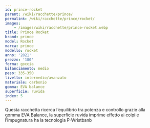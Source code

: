 ```yaml
---
id: prince-rocket
parent: /wiki/racchette/prince/
permalink: /wiki/racchette/prince/rocket/
images:
    - /images/wiki/racchette/prince-rocket.webp
title: Prince Rocket
brand: prince
model: Rocket
marca: prince
modello: rocket
anno: '2021'
prezzo: '180'
forma: goccia
bilanciamento: medio
peso: 335-350
livello: intermedio/avanzato
materiale: carbonio
gomma: EVA balance
superficie: ruvida
index: 5
---
```

Questa racchetta ricerca l’equilibrio tra potenza e controllo grazie alla gomma EVA Balance, la superficie ruvida imprime effetto ai colpi e l’impugnatura ha la tecnologia P-Wristbanb